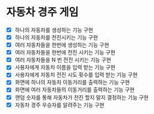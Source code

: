 # 자동차 경주 게임

-[x] 하나의 자동차를 생성하는 기능 구현
-[x] 하나의 자동차를 전진시키는 기능 구현
-[x] 여러 자동차들을 한번에 생성하는 기능 구현
-[x] 여러 자동차들을 한번에 전진 시키는 기능 구현
-[x] 여러 자동차들을 N 번 전진 시키는 기능 구현
-[x] 사용자에게 자동차 이름을 입력 받는 기능 구현
-[x] 사용자에게 자동차 전진 시도 횟수를 입력 받는 기능 구현
-[x] 화면에 하나의 자동차 이동거리를 출력하는 기능 구현
-[x] 화면에 여러 자동차들의 이동거리를 출력하는 기능 구현
-[x] 랜덤 숫자를 통해 자동차가 전진 할지 말지 결정하는 기능 구현 
-[x] 자동차 경주 우승자를 알려주는 기능 구현
